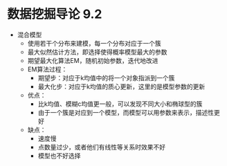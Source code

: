# 数据挖掘导论 9.2
+ 混合模型
  + 使用若干个分布来建模，每一个分布对应于一个簇
  + 最大似然估计方法，即选择使得概率模型最大的参数
  + 期望最大化算法EM，随机初始参数，迭代地改进
  + EM算法过程：
    + 期望步：对应于k均值中的将一个对象指派到一个簇
    + 最大化步：对应于k均值的质心更新，这里的是模型参数的更新
  + 优点：
    + 比k均值、模糊c均值更一般，可以发现不同大小和椭球型的簇
    + 由于一个簇是对应到一个模型，而模型可以用参数来表示，描述性更好
  + 缺点：
    + 速度慢
    + 点数量过少，或者他们有线性等关系时效果不好
    + 模型也不好选择

